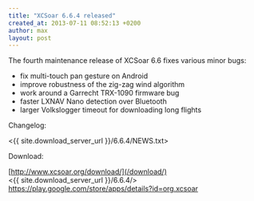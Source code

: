 ```yaml
---
title: "XCSoar 6.6.4 released"
created_at: 2013-07-11 08:52:13 +0200
author: max
layout: post
---
```


The fourth maintenance release of XCSoar 6.6 fixes various minor bugs:

* fix multi-touch pan gesture on Android
* improve robustness of the zig-zag wind algorithm
* work around a Garrecht TRX-1090 firmware bug
* faster LXNAV Nano detection over Bluetooth
* larger Volkslogger timeout for downloading long flights

Changelog:

  <{{ site.download_server_url }}/6.6.4/NEWS.txt>

Download:

 [http://www.xcsoar.org/download/](/download/)  
 <{{ site.download_server_url }}/6.6.4/>  
 <https://play.google.com/store/apps/details?id=org.xcsoar>
